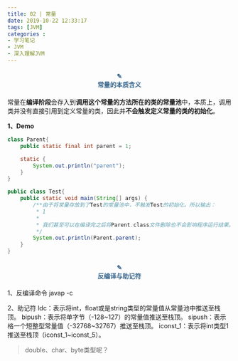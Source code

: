 ```yaml
---
title: 02 | 常量
date: 2019-10-22 12:33:17
tags: [JVM]
categories :
- 学习笔记
- JVM
- 深入理解JVM
---
```


#### <center><font color = "#36648B">✎</font><br/><font color = "#36648B">常量的本质含义</font></center>
常量在**编译阶段**会存入到**调用这个常量的方法所在的类的常量池**中，本质上，调用类并没有直接引用到定义常量的类，因此并**不会触发定义常量的类的初始化**。

**1、Demo**
```java
class Parent{
    public static final int parent = 1;

    static {
        System.out.println("parent");
    }
}
```

```java
public class Test{
    public static void main(String[] args) {
        /**由于将常量存放到了Test的常量池中，不触发Test的初始化。所以输出：
         * 1
         * 
         * 我们甚至可以在编译完之后将Parent.class文件删除也不会影响程序运行结果。
         */
        System.out.println(Parent.parent);
    }
}

```

#### <center><font color = "#36648B">✎</font><br/><font color = "#36648B">反编译与助记符</font></center>

1、反编译命令
javap -c

2、助记符
ldc：表示将int，float或是string类型的常量值从常量池中推送至栈顶。
bipush：表示将单字节（-128~127）的常量值推送至栈顶。
sipush：表示格一个短整型常量值（-32768~32767）推送至栈顶。
iconst_1：表示将int类型1推送至栈顶（iconst_1~iconst_5）。

> double、char、byte类型呢？
